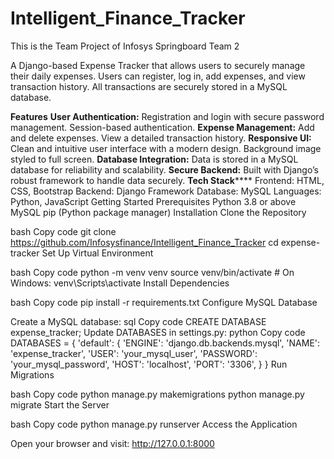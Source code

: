# Intelligent_Finance_Tracker
This is the Team Project of Infosys Springboard Team 2


A Django-based Expense Tracker that allows users to securely manage their daily expenses. Users can register, log in, add expenses, and view transaction history. All transactions are securely stored in a MySQL database.

**Features**
**User Authentication:**
Registration and login with secure password management.
Session-based authentication.
**Expense Management:**
Add and delete expenses.
View a detailed transaction history.
**Responsive UI:**
Clean and intuitive user interface with a modern design.
Background image styled to full screen.
**Database Integration:**
Data is stored in a MySQL database for reliability and scalability.
**Secure Backend:**
Built with Django’s robust framework to handle data securely.
**Tech Stack******
Frontend:
HTML, CSS, Bootstrap
Backend:
Django Framework
Database:
MySQL
Languages:
Python, JavaScript
Getting Started
Prerequisites
Python 3.8 or above
MySQL
pip (Python package manager)
Installation
Clone the Repository

bash
Copy code
git clone https://github.com/Infosysfinance/Intelligent_Finance_Tracker
cd expense-tracker
Set Up Virtual Environment

bash
Copy code
python -m venv venv
source venv/bin/activate  # On Windows: venv\Scripts\activate
Install Dependencies

bash
Copy code
pip install -r requirements.txt
Configure MySQL Database

Create a MySQL database:
sql
Copy code
CREATE DATABASE expense_tracker;
Update DATABASES in settings.py:
python
Copy code
DATABASES = {
    'default': {
        'ENGINE': 'django.db.backends.mysql',
        'NAME': 'expense_tracker',
        'USER': 'your_mysql_user',
        'PASSWORD': 'your_mysql_password',
        'HOST': 'localhost',
        'PORT': '3306',
    }
}
Run Migrations

bash
Copy code
python manage.py makemigrations
python manage.py migrate
Start the Server

bash
Copy code
python manage.py runserver
Access the Application

Open your browser and visit: http://127.0.0.1:8000

